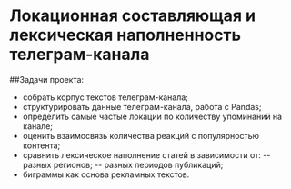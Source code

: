 # Локационная составляющая и лексическая наполненность телеграм-канала 
##Задачи проекта:
-	собрать корпус текстов телеграм-канала;
-	структурировать данные телеграм-канала, работа с Pandas;
-	определить самые частые локации по количеству упоминаний на канале;
-	оценить взаимосвязь количества реакций с популярностью контента;
-	сравнить лексическое наполнение статей в зависимости от:
              --	разных регионов;
              --	разных периодов публикаций;
-	биграммы как основа рекламных текстов.

